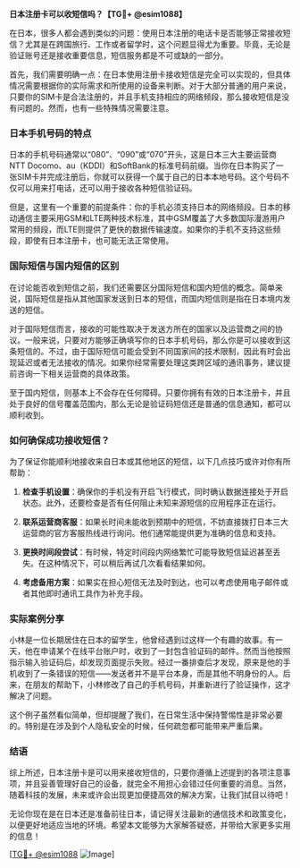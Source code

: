 **日本注册卡可以收短信吗？【TG💪+ @esim1088】**

在日本，很多人都会遇到类似的问题：使用日本注册的电话卡是否能够正常接收短信？尤其是在跨国旅行、工作或者留学时，这个问题显得尤为重要。毕竟，无论是验证账号还是接收重要信息，短信服务都是不可或缺的一部分。

首先，我们需要明确一点：在日本使用注册卡接收短信是完全可以实现的，但具体情况需要根据你的实际需求和所使用的设备来判断。对于大部分普通的用户来说，只要你的SIM卡是合法注册的，并且手机支持相应的网络频段，那么接收短信是没有问题的。然而，也有一些特殊情况需要注意。

### 日本手机号码的特点

日本的手机号码通常以“080”、“090”或“070”开头，这是日本三大主要运营商NTT Docomo、au（KDDI）和SoftBank的标准号码前缀。当你在日本购买了一张SIM卡并完成注册后，你就可以获得一个属于自己的日本本地号码。这个号码不仅可以用来打电话，还可以用于接收各种短信验证码。

但是，这里有一个重要的前提条件：你的手机必须支持日本的网络频段。日本的移动通信主要采用GSM和LTE两种技术标准，其中GSM覆盖了大多数国际漫游用户常用的频段，而LTE则提供了更快的数据传输速度。如果你的手机不支持这些频段，即使有日本注册卡，也可能无法正常使用。

### 国际短信与国内短信的区别

在讨论能否收到短信之前，我们还需要区分国际短信和国内短信的概念。简单来说，国际短信是指从其他国家发送到日本的短信，而国内短信则是指在日本境内发送的短信。

对于国际短信而言，接收的可能性取决于发送方所在的国家以及运营商之间的协议。一般来说，只要对方能够正确填写你的日本手机号码，那么你是可以接收到这条短信的。不过，由于国际短信可能会受到不同国家间的技术限制，因此有时会出现延迟或者无法接收的情况。如果你经常需要处理这类跨区域的通讯事务，建议提前咨询一下相关运营商的具体政策。

至于国内短信，则基本上不会存在任何障碍。只要你拥有有效的日本注册卡，并且处于良好的信号覆盖范围内，那么无论是验证码短信还是普通的信息通知，都可以顺利收到。

### 如何确保成功接收短信？

为了保证你能顺利地接收来自日本或其他地区的短信，以下几点技巧或许对你有所帮助：

1. **检查手机设置**：确保你的手机没有开启飞行模式，同时确认数据连接处于开启状态。此外，还要检查是否有任何阻止未知来源短信的应用程序正在运行。
   
2. **联系运营商客服**：如果长时间未能收到预期中的短信，不妨直接拨打日本三大运营商的官方客服热线进行询问。他们通常能提供更为准确的信息和支持。

3. **更换时间段尝试**：有时候，特定时间段内网络繁忙可能导致短信延迟甚至丢失。在这种情况下，可以稍后再试几次看看结果如何。

4. **考虑备用方案**：如果实在担心短信无法及时到达，也可以考虑使用电子邮件或者其他即时通讯工具作为补充手段。

### 实际案例分享

小林是一位长期居住在日本的留学生，他曾经遇到过这样一个有趣的故事。有一天，他在申请某个在线平台账户时，收到了一封包含验证码的邮件。然而当他按照指示输入验证码后，却发现页面提示失败。经过一番排查后才发现，原来是他的手机收到了一条错误的短信——发送者并不是平台本身，而是其他不明身份的人。后来，在朋友的帮助下，小林修改了自己的手机号码，并重新进行了验证操作，这才解决了问题。

这个例子虽然看似简单，但却提醒了我们，在日常生活中保持警惕性是非常必要的。特别是在涉及到个人隐私安全的时候，任何疏忽都可能带来严重后果。

### 结语

综上所述，日本注册卡是可以用来接收短信的，只要你遵循上述提到的各项注意事项，并且妥善管理好自己的设备，就完全不用担心会错过任何重要的消息。当然，随着科技的发展，未来或许会出现更加便捷高效的解决方案，让我们拭目以待吧！

无论你现在是在日本还是准备前往日本，请记得关注最新的通信技术和政策变化，以便更好地适应当地的环境。希望本文能够为大家解答疑惑，并带给大家更多实用的信息！

[[TG💪+ @esim1088](https://t.me/s/esim1088) ![Image](https://i.postimg.cc/4NQfJmqS/Snipaste-2025-05-13-00-14-12.png)]